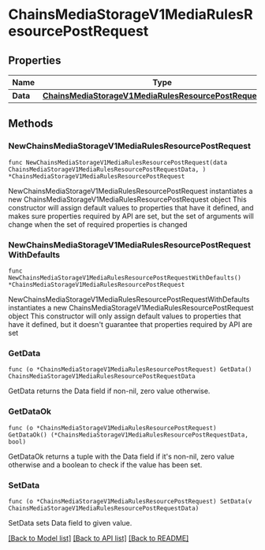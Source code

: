 # ChainsMediaStorageV1MediaRulesResourcePostRequest

## Properties

Name | Type | Description | Notes
------------ | ------------- | ------------- | -------------
**Data** | [**ChainsMediaStorageV1MediaRulesResourcePostRequestData**](ChainsMediaStorageV1MediaRulesResourcePostRequestData.md) |  | 

## Methods

### NewChainsMediaStorageV1MediaRulesResourcePostRequest

`func NewChainsMediaStorageV1MediaRulesResourcePostRequest(data ChainsMediaStorageV1MediaRulesResourcePostRequestData, ) *ChainsMediaStorageV1MediaRulesResourcePostRequest`

NewChainsMediaStorageV1MediaRulesResourcePostRequest instantiates a new ChainsMediaStorageV1MediaRulesResourcePostRequest object
This constructor will assign default values to properties that have it defined,
and makes sure properties required by API are set, but the set of arguments
will change when the set of required properties is changed

### NewChainsMediaStorageV1MediaRulesResourcePostRequestWithDefaults

`func NewChainsMediaStorageV1MediaRulesResourcePostRequestWithDefaults() *ChainsMediaStorageV1MediaRulesResourcePostRequest`

NewChainsMediaStorageV1MediaRulesResourcePostRequestWithDefaults instantiates a new ChainsMediaStorageV1MediaRulesResourcePostRequest object
This constructor will only assign default values to properties that have it defined,
but it doesn't guarantee that properties required by API are set

### GetData

`func (o *ChainsMediaStorageV1MediaRulesResourcePostRequest) GetData() ChainsMediaStorageV1MediaRulesResourcePostRequestData`

GetData returns the Data field if non-nil, zero value otherwise.

### GetDataOk

`func (o *ChainsMediaStorageV1MediaRulesResourcePostRequest) GetDataOk() (*ChainsMediaStorageV1MediaRulesResourcePostRequestData, bool)`

GetDataOk returns a tuple with the Data field if it's non-nil, zero value otherwise
and a boolean to check if the value has been set.

### SetData

`func (o *ChainsMediaStorageV1MediaRulesResourcePostRequest) SetData(v ChainsMediaStorageV1MediaRulesResourcePostRequestData)`

SetData sets Data field to given value.



[[Back to Model list]](../README.md#documentation-for-models) [[Back to API list]](../README.md#documentation-for-api-endpoints) [[Back to README]](../README.md)


